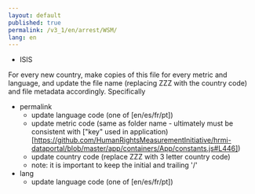 ```yaml
---
layout: default
published: true
permalink: /v3_1/en/arrest/WSM/
lang: en
---
```


- ISIS

For every new country, make copies of this file for every metric and language, and update the file name (replacing ZZZ with the country code) and file metadata accordingly. Specifically

* permalink
  * update language code (one of [en/es/fr/pt])
  * update metric code (same as folder name - ultimately must be consistent with ["key" used in application)[https://github.com/HumanRightsMeasurementInitiative/hrmi-dataportal/blob/master/app/containers/App/constants.js#L446])
  * update country code (replace ZZZ with 3 letter country code)
  * note: it is important to keep the initial and trailing '/'
* lang
  * update language code (one of [en/es/fr/pt])
